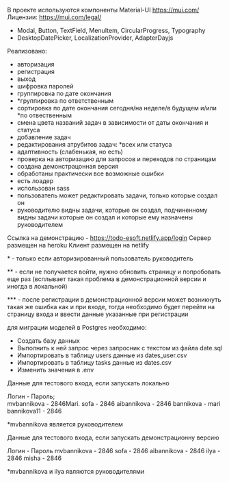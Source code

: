 В проекте используются компоненты Material-UI https://mui.com/ Лицензии: https://mui.com/legal/ 
- Modal, Button, TextField, MenuItem, CircularProgress, Typography
- DesktopDatePicker, LocalizationProvider, AdapterDayjs

Реализовано:
- авторизация
- регистрация
- выход
- шифровка паролей
- группировка по дате окончания
- *группировка по ответственным
- сортировка по дате окончания сегодня/на неделе/в будущем и/или *по отвественным
- смена цвета названий задач в зависимости от даты окончания и статуса
- добавление задач
- редактирования атрубитов задач: *всех или статуса
- адаптивность (слабенькая, но есть)
- проверка на авторизацию для запросов и переходов по страницам
- создана демонстрацонная версия
- обработаны практически все возможные ошибки
- есть лоадер
- использован sass
- пользователь может редактировать задачи, только которые создал он
- руководителю видны задачи, которые он создал, подчиненному видны задачи которые он создал и которые ему назначены руководителем

Ссылка на демонстрацию - https://todo-esoft.netlify.app/login
Сервер размещен на heroku 
Клиент размещен на netlify

\* - только если авторизированный пользователь руководитель 
  
** - если не получается войти, нужно обновить страницу и попробовать еще раз (всплывает такая проблема в демонстрационной версии и иногда в локальной)
  
*** - после регистрации в демонстрационной версии может возникнуть такая же ошибка как и при входе, тогда необходимо будет перейти на страницу входа и ввести данные указанные при регистрации

для миграции моделей в Postgres необходимо:
- Создать базу данных
- Выполнить к ней запрос через запросник с текстом из файла date.sql
- Импортировать в таблицу users данные из dates_user.csv
- Импортировать в таблицу tasks данные из dates.csv
- Изменить значения в .env

Данные для тестового входа, если запускать локально

Логин	- Пароль;  
mvbannikova	- 2846Mari.
sofa - 2846
aibannikova - 2846
bannikova - mari
bannikova11 - 2846

*mvbannikova является руководителем

Данные для тестового входа, если запускать демонстрационну версию

Логин - Пароль
mvbannikova - 2846
sofa - 2846
aibannikova - 2846
ilya - 2846
misha - 2846

\*mvbannikova и ilya являются руководителями
